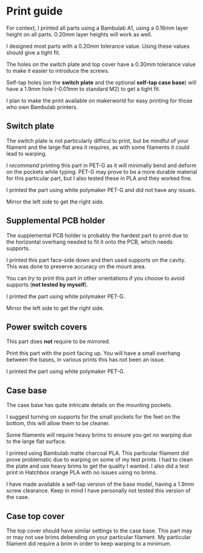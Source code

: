 # Print guide
For context, I printed all parts using a Bambulab A1, using a 0.16mm layer height on all parts. 0.20mm layer heights will work as well.

I designed most parts with a 0.20mm tolerance value. Using these values should give a tight fit.

The holes on the switch plate and top cover have a 0.30mm tolerance value to make it easier to introduce the screws.

Self-tap holes (on the **switch plate** and the optional **self-tap case base**) will have a 1.9mm hole (-0.01mm to standard M2) to get a tight fit.

I plan to make the print available on makerworld for easy printing for those who own Bambulab printers.

## Switch plate
The switch plate is not particularly difficul to print, but be mindful of your filament and the large flat area it requires, as with some filaments it could lead to warping. 

I *recommend* printing this part in PET-G as it will minimally bend and deform on the pockets while typing. PET-G may prove to be a more durable material for this particular part, but I also tested these in PLA and they worked fine.

I printed the part using white polymaker PET-G and did not have any issues.

Mirror the left side to get the right side.

## Supplemental PCB holder
The supplemental PCB holder is probably the hardest part to print due to the horizontal overhang needed to fit it onto the PCB, which needs supports.

I printed this part face-side down and then used supports on the cavity. This was done to preserve accuracy on the mount area.

You can *try* to print this part in other orientations if you choose to avoid supports (**not tested by myself**).

I printed the part using white polymaker PET-G.

Mirror the left side to get the right side.

## Power switch covers
This part does **not** require to be mirrored.

Print this part with the point facing up. You will have a small overhang between the bases, in various prints this has not been an issue.

I printed the part using white polymaker PET-G.

## Case base
The case base has quite intricate details on the mounting pockets.

I suggest turning on supports for the small pockets for the feet on the bottom, this will allow them to be cleaner.

Some filaments will require heavy brims to ensure you get no warping due to the large flat surface. 

I printed using Bambulab matte charcoal PLA. This particular filament did prove problematic due to warping on some of my test prints. I had to clean the plate and use heavy brims to get the quality I wanted. I also did a test print in Hatchbox orange PLA with no issues using no brims.

I have made available a self-tap version of the base model, having a 1.9mm screw clearance. Keep in mind I have personally not tested this version of the case.

## Case top cover
The top cover should have similar settings to the case base. This part may or may not use brims debending on your particular filament. My particular filament did require a brim in order to keep warping to a minimum.